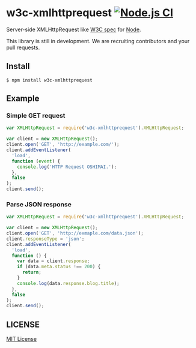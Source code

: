 # w3c-xmlhttprequest [![Node.js CI](https://github.com/ykzts/node-xmlhttprequest/workflows/Node.js%20CI/badge.svg)](https://github.com/ykzts/node-xmlhttprequest/actions?query=workflow%3A%22Node.js+CI%22)

Server-side XMLHttpRequest like [W3C spec](https://www.w3.org/TR/2014/WD-XMLHttpRequest-20140130/) for [Node](https://nodejs.org/).

This library is still in development. We are recruiting contributors and your pull requests.

## Install

```shell
$ npm install w3c-xmlhttprequest
```

## Example

### Simple GET request

```javascript
var XMLHttpRequest = require('w3c-xmlhttprequest').XMLHttpRequest;

var client = new XMLHttpRequest();
client.open('GET', 'http://example.com/');
client.addEventListener(
  'load',
  function (event) {
    console.log('HTTP Request OSHIMAI.');
  },
  false
);
client.send();
```

### Parse JSON response

```javascript
var XMLHttpRequest = require('w3c-xmlhttprequest').XMLHttpRequest;

var client = new XMLHttpRequest();
client.open('GET', 'http://exmaple.com/data.json');
client.responseType = 'json';
client.addEventListener(
  'load',
  function () {
    var data = client.response;
    if (data.meta.status !== 200) {
      return;
    }
    console.log(data.response.blog.title);
  },
  false
);
client.send();
```

## LICENSE

[MIT License](LICENSE)
